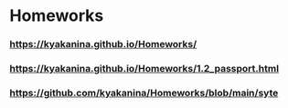 # Homeworks
### https://kyakanina.github.io/Homeworks/
### https://kyakanina.github.io/Homeworks/1.2_passport.html
### https://github.com/kyakanina/Homeworks/blob/main/syte
